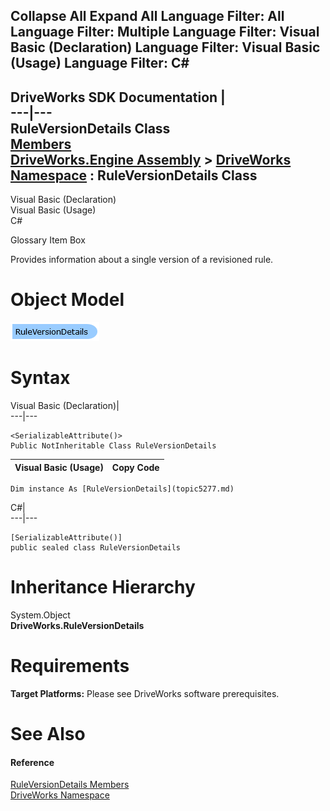        

 Collapse All Expand All  Language Filter: All  Language Filter: Multiple  Language Filter: Visual Basic (Declaration) Language Filter: Visual Basic (Usage) Language Filter: C#  
---  
DriveWorks SDK Documentation  |   
---|---  
RuleVersionDetails Class   
[Members](topic5278.md)   
[DriveWorks.Engine Assembly](topic2156.md) > [DriveWorks Namespace](topic2159.md) : RuleVersionDetails Class  
---  
  
Visual Basic (Declaration)    
Visual Basic (Usage)    
C# 

Glossary Item Box

Provides information about a single version of a revisioned rule. 

# Object Model

![](dotnetdiagramimages/image263.png)

# Syntax

Visual Basic (Declaration)|   
---|---  
      
    
    <SerializableAttribute()>
    Public NotInheritable Class RuleVersionDetails   
  
Visual Basic (Usage)| Copy Code  
---|---  
      
    
    Dim instance As [RuleVersionDetails](topic5277.md)  
  
C#|   
---|---  
      
    
    [SerializableAttribute()]
    public sealed class RuleVersionDetails   
  
# Inheritance Hierarchy

System.Object  
**DriveWorks.RuleVersionDetails**  


# Requirements

**Target Platforms:** Please see DriveWorks software prerequisites.

# See Also

#### Reference

[RuleVersionDetails Members](topic5278.md)   
[DriveWorks Namespace](topic2159.md)


